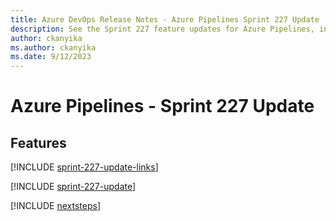 ```yaml
---
title: Azure DevOps Release Notes - Azure Pipelines Sprint 227 Update
description: See the Sprint 227 feature updates for Azure Pipelines, including next steps.
author: ckanyika
ms.author: ckanyika
ms.date: 9/12/2023
---
```


# Azure Pipelines - Sprint 227 Update

## Features

[!INCLUDE [sprint-227-update-links](../includes/pipelines/sprint-227-update-links.md)]

[!INCLUDE [sprint-227-update](../includes/pipelines/sprint-227-update.md)]

[!INCLUDE [nextsteps](../includes/nextsteps.md)]